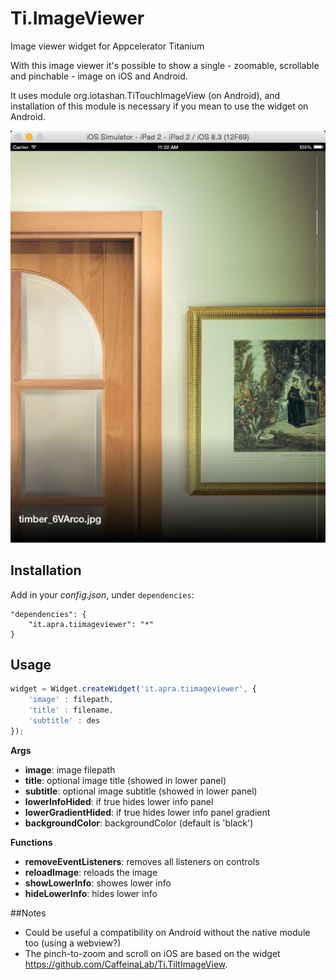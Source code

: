 # Ti.ImageViewer
Image viewer widget for Appcelerator Titanium

With this image viewer it's possible to show a single - zoomable, scrollable and pinchable - image on iOS and Android.

It uses module org.iotashan.TiTouchImageView (on Android), and installation of this module is necessary if you mean to use the widget on Android.

![image](docs/screenshot1.png?raw=true)

## Installation

Add in your *config.json*, under `dependencies`:

```
"dependencies": {
    "it.apra.tiimageviewer": "*"
}
```

## Usage
```javascript
widget = Widget.createWidget('it.apra.tiimageviewer', {
	'image' : filepath,
	'title' : filename,
	'subtitle' : des
});
```

**Args**
* **image**: image filepath
* **title**: optional image title (showed in lower panel)
* **subtitle**: optional image subtitle (showed in lower panel)
* **lowerInfoHided**: if true hides lower info panel
* **lowerGradientHided**: if true hides lower info panel gradient
* **backgroundColor**: backgroundColor (default is 'black')

**Functions**
* **removeEventListeners**: removes all listeners on controls
* **reloadImage**: reloads the image
* **showLowerInfo**: showes lower info
* **hideLowerInfo**: hides lower info

##Notes
* Could be useful a compatibility on Android without the native module too (using a webview?)
* The pinch-to-zoom and scroll on iOS are based on the widget https://github.com/CaffeinaLab/Ti.TiltImageView.
